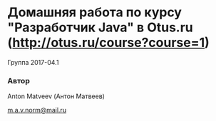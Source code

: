 # Домашняя работа по курсу "Разработчик Java" в Otus.ru (http://otus.ru/course?course=1)

Группа 2017-04.1

### Автор 
Anton Matveev (Антон Матвеев)

m.a.v.norm@mail.ru